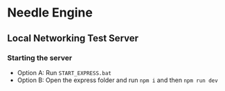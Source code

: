 # Needle Engine 
## Local Networking Test Server

### Starting the server
- Option A: Run `START_EXPRESS.bat`  
- Option B: Open the express folder and run `npm i` and then `npm run dev`
